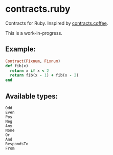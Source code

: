 # contracts.ruby

Contracts for Ruby.
Inspired by [contracts.coffee](http://disnetdev.com/contracts.coffee/).

This is a work-in-progress.

## Example:

```ruby
Contract(Fixnum, Fixnum)
def fib(x)
  return x if x < 2
  return fib(x - 1) + fib(x - 2)
end
```

## Available types:

    Odd
    Even
    Pos
    Neg
    Any
    None
    Or
    And
    RespondsTo
    From

